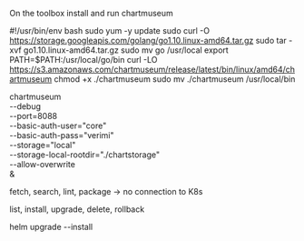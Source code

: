 

On the toolbox install and run chartmuseum

#!/usr/bin/env bash
sudo yum -y update
sudo curl -O https://storage.googleapis.com/golang/go1.10.linux-amd64.tar.gz
sudo tar -xvf go1.10.linux-amd64.tar.gz
sudo mv go /usr/local
export PATH=$PATH:/usr/local/go/bin
curl -LO https://s3.amazonaws.com/chartmuseum/release/latest/bin/linux/amd64/chartmuseum
chmod +x ./chartmuseum
sudo mv ./chartmuseum /usr/local/bin

chartmuseum \
--debug \
--port=8088 \
--basic-auth-user="core" \
--basic-auth-pass="verimi" \
--storage="local" \
--storage-local-rootdir="./chartstorage"  \
--allow-overwrite \
&


fetch, search, lint, package   -> no connection to K8s

list, install, upgrade, delete, rollback

  helm upgrade --install 
